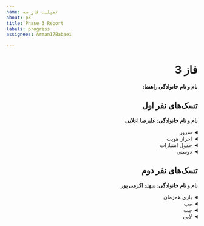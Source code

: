 ```yaml
---
name: تمپلیت فاز سه
about: p3
title: Phase 3 Report
labels: progress
assignees: Arman17Babaei

---
```


<div dir="rtl" align='right'>

# فاز 3
**نام و نام خانوادگی راهنما:**

## تسک‌های نفر اول

  **نام و نام خانوادگی: علیرضا اعلایی**
<details>
  <summary>سرور</summary>

  <div dir="ltr" align='right'>

  1. [ ] شروع نشده
  2. [ ] در حال انجام
  3. [ ] تمام شده
  </div>
</details>
<details>
  <summary>احراز هویت</summary>

  <div dir="ltr" align='right'>

1. [ ] شروع نشده
2. [ ] در حال انجام
3. [ ] تمام شده
  </div>
</details>

<details>
  <summary>جدول امتیازات</summary>

  <div dir="ltr" align='right'>

1. [ ] شروع نشده
2. [ ] در حال انجام
3. [ ] تمام شده
  </div>
</details>

<details>
  <summary>دوستی</summary>

  <div dir="ltr" align='right'>

1. [ ] شروع نشده
2. [ ] در حال انجام
3. [ ] تمام شده
  </div>
</details>

## تسک‌های نفر دوم

  **نام و نام خانوادگی: سهند اکرمی پور**
<details>
  <summary>بازی همزمان</summary>

  <div dir="ltr" align='right'>

  1. [ ] شروع نشده
  2. [ ] در حال انجام
  3. [ ] تمام شده
  </div>
</details>

<details>
  <summary>مپ</summary>

  <div dir="ltr" align='right'>

1. [ ] شروع نشده
2. [ ] در حال انجام
3. [ ] تمام شده
  </div>
</details>

<details>
  <summary>چت</summary>

  <div dir="ltr" align='right'>

1. [ ] شروع نشده
2. [ ] در حال انجام
3. [ ] تمام شده
  </div>
</details>

<details>
  <summary>لابی</summary>

  <div dir="ltr" align='right'>

1. [ ] شروع نشده
2. [ ] در حال انجام
3. [ ] تمام شده
  </div>
</details>

</div>
